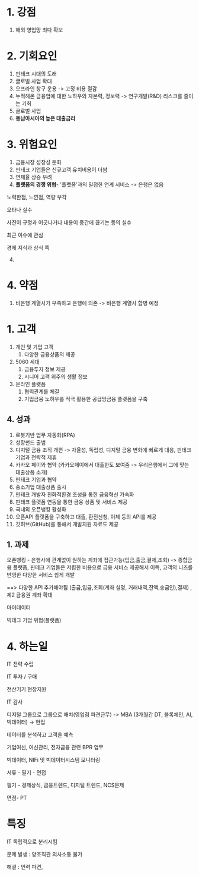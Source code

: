 # 1. 강점

1. 해외 영업망 최다 확보

   



# 2. 기회요인

1. 핀테크 시대의 도래
2. 글로벌 사업 확대
3. 오프라인 창구 운용 -> 고정 비용 절감
4. 누적해온 금융업에 대한 노하우와 자본력, 정보력 -> 연구개발(R&D) 리스크를 줄이는 기회
5. 글로벌 사업 
6. **동남아시아의 높은 대출금리**



# 3. 위험요인

1. 금융시장 성장성 둔화
2. 핀테크 기업들은 신규고객 유치비용이 더쌈
3. 연체율 상승 우려
4. **플랫폼의 경쟁 위협**- '플랫폼'과의 밀접한 연계 서비스 -> 은행은 없음



노력한점, 느낀점, 역량 부각

오타나 실수

사진이 규정과 어긋나거나 내용이 중간에 끊기는 등의 실수



최근 이슈에 관심

경제 지식과 상식 쪽

4. 

# 4. 약점

1. 비은행 계열사가 부족하고 은행에 의존 -> 비은행 계열사 합병 예정









# 1. 고객

1. 개인 및 기업 고객
   1. 다양한 금융상품의 제공
2. 5060 세대
   1. 금융투자 정보 제공
   2. 시니어 고객 위주의 생활 정보
3. 온라인 플랫폼
   1. 협력관계를 체결
   2. 기업금융 노하우를 적극 활용한 공급망금융 플랫폼을 구축



## 4. 성과

1. 로봇기반 업무 자동화(RPA)
2. 성장펀드 출범
3. 디지털 금융 조직 개편 -> 자율성, 독립성, 디지털 금융 변화에 빠르게 대응, 핀테크 기업과 전략적 제휴
4. 카카오 페이와 협약 (카카오페이에서 대출한도 보여줌 -> 우리은행에서 그에 맞는 대출상품 소개)
5. 핀테크 기업과 협약
6. 중소기업 대출상품 출시
7. 핀테크 개발자 친화적환경 조성을 통한 금융혁신 가속화 
8. 핀테크 플랫폼 연동을 통한 금융 상품 및 서비스 제공
9. 국내외 오픈뱅킹 활성화
10. 오픈API 플랫폼을 구축하고 대출, 환전신청, 이체 등의 API를 제공
11. 깃허브(GitHub)를 통해서 개발지원 자료도 제공






## 1. 과제

오픈뱅킹 - 은행사에 관계없이 원하는 계좌에 접근가능(입금,출금,결제,조회) -> 종합금융 플랫폼, 핀테크 기업들은 저렴한 비용으로 금융 서비스 제공해서 이득, 고객의 니즈를 반영한 다양한 서비스 쉽게 개발

==> 다양한 API 추가해야됨 (출금,입금,조회(계좌 실명, 거래내역,잔액,송금인),결제) ,  제2 금융권 계좌 확대

마이데이터

빅테그 기업 위협(플랫폼)



# 4. 하는일

IT 전략 수립

IT 투자 / 구매

전산기기 현장지원

IT 감사

디지털 그룹으로 그룹으로 배치(영업점 파견근무) -> MBA (3개월간 DT, 블록체인, AI, 빅데이터) -> 현업

데이터를 분석하고 고객을 예측

기업여신, 여신관리, 전자금융 관련 BPR 업무

빅데이터, NIFi 및 빅데이터시스템 모니터링



서류 - 필기 - 면접

필기 - 경제상식, 금융트렌드, 디지털 트렌드, NCS문제

면점- PT 





# 특징

IT 독립적으로 분리시킴

문제 발생 : 양조직관 의사소통 불가

해결 : 인력 파견, 